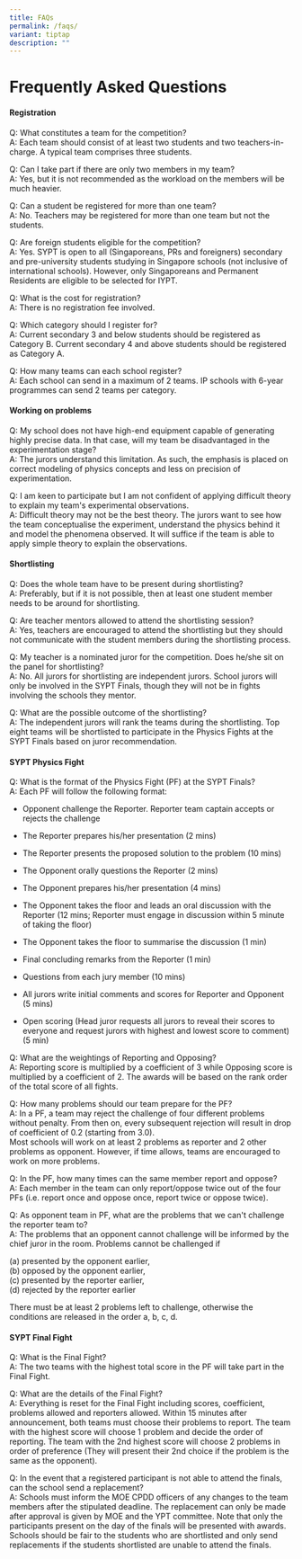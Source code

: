 ```yaml
---
title: FAQs
permalink: /faqs/
variant: tiptap
description: ""
---
```

<h1>Frequently Asked Questions</h1>
<h4>Registration</h4>
<p>Q: What constitutes a team for the competition?
<br>A: Each team should consist of at least two students and two teachers-in-charge.
A typical team comprises three students.</p>
<p>Q: Can I take part if there are only two members in my team?
<br>A: Yes, but it is not recommended as the workload on the members will
be much heavier.</p>
<p>Q: Can a student be registered for more than one team?
<br>A: No. Teachers may be registered for more than one team but not the students.</p>
<p>Q: Are foreign students eligible for the competition?
<br>A: Yes. SYPT is open to all (Singaporeans, PRs and foreigners) secondary
and pre-university students studying in Singapore schools (not inclusive
of international schools). However, only Singaporeans and Permanent Residents
are eligible to be selected for IYPT.</p>
<p>Q: What is the cost for registration?
<br>A: There is no registration fee involved.</p>
<p>Q: Which category should I register for?
<br>A: Current secondary 3 and below students should be registered as Category
B. Current secondary 4 and above students should be registered as Category
A.</p>
<p>Q: How many teams can each school register?
<br>A: Each school can send in a maximum of 2 teams. IP schools with 6-year
programmes can send 2 teams per category.&nbsp;</p>
<h4>​Working on problems</h4>
<p>Q: My school does not have high-end equipment capable of generating highly
precise data. In that case, will my team be disadvantaged in the experimentation
stage?
<br>A: The jurors understand this limitation. As such, the emphasis is placed
on correct modeling of physics concepts and less on precision of experimentation.</p>
<p>Q: I am keen to participate but I am not confident of applying difficult
theory to explain my team's experimental observations.
<br>A: Difficult theory may not be the best theory. The jurors want to see
how the team conceptualise the experiment, understand the physics behind
it and model the phenomena observed. It will suffice if the team is able
to apply simple theory to explain the observations.</p>
<h4>Shortlisting</h4>
<p>Q: Does the whole team have to be present during shortlisting?
<br>A: Preferably, but if it is not possible, then at least one student member
needs to be around for shortlisting.</p>
<p>Q: Are teacher mentors allowed to attend the shortlisting session?
<br>A: Yes, teachers are encouraged to attend the shortlisting but they should
not communicate with the student members during the shortlisting process.</p>
<p>Q: My teacher is a nominated juror for the competition. Does he/she sit
on the panel for shortlisting?
<br>A: No. All jurors for shortlisting are independent jurors. School jurors
will only be involved in the SYPT Finals, though they will not be in fights
involving the schools they mentor.</p>
<p>Q: What are the possible outcome of the shortlisting?
<br>A: The independent jurors will rank the teams during the shortlisting.
Top eight teams will be shortlisted to participate in the Physics Fights
at the SYPT Finals based on juror recommendation.</p>
<h4>SYPT Physics Fight</h4>
<p>Q: What is the format of the Physics Fight (PF) at the SYPT Finals?
<br>A: Each PF will follow the following format:</p>
<ul>
<li>
<p>Opponent challenge the Reporter. Reporter team captain accepts or rejects
the challenge</p>
</li>
<li>
<p>The Reporter prepares his/her presentation (2 mins)</p>
</li>
<li>
<p>The Reporter presents the proposed solution to the problem (10 mins)</p>
</li>
<li>
<p>The Opponent orally questions the Reporter (2 mins)</p>
</li>
<li>
<p>The Opponent prepares his/her presentation (4 mins)</p>
</li>
<li>
<p>The Opponent takes the floor and leads an oral discussion with the Reporter
(12 mins; Reporter must engage in discussion within 5 minute of taking
the floor)</p>
</li>
<li>
<p>The Opponent takes the floor to summarise the discussion (1 min)</p>
</li>
<li>
<p>Final concluding remarks from the Reporter (1 min)</p>
</li>
<li>
<p>Questions from each jury member (10 mins)</p>
</li>
<li>
<p>All jurors write initial comments and scores for Reporter and Opponent
(5 mins)</p>
</li>
<li>
<p>Open scoring (Head juror requests all jurors to reveal their scores to
everyone and request jurors with highest and lowest score to comment) (5
min)</p>
<p></p>
</li>
</ul>
<p>Q: What are the weightings of Reporting and Opposing?
<br>A: Reporting score is multiplied by a coefficient of 3 while Opposing
score is multiplied by a coefficient of 2. The awards will be based on
the rank order of the total score of all fights.</p>
<p>Q: How many problems should our team prepare for the PF?
<br>A: In a PF, a team may reject the challenge of four different problems
without penalty. From then on, every subsequent rejection will result in
drop of coefficient of 0.2 (starting from 3.0).&nbsp;
<br>Most schools will work on at least 2 problems as reporter and 2 other
problems as opponent. However, if time allows, teams are encouraged to
work on more problems.</p>
<p>Q: In the PF, how many times can the same member report and oppose?
<br>A: Each member in the team can only report/oppose twice out of the four
PFs (i.e.&nbsp;report once&nbsp;and oppose once, report twice or oppose
twice).</p>
<p>Q: As opponent team in PF, what are the problems that we can't challenge
the reporter team to?
<br>A: The problems that an opponent cannot challenge will be informed by
the chief juror in the room. Problems cannot be challenged if</p>
<p>(a) presented by the opponent earlier,
<br>(b) opposed by the opponent earlier,
<br>(c) presented by the reporter earlier,
<br>(d) rejected by the reporter earlier</p>
<p>There must be at least 2 problems left to challenge, otherwise the conditions
are released in the order a, b, c, d.</p>
<h4>SYPT Final Fight</h4>
<p>Q: What is the Final Fight?
<br>A: The two teams with the highest total score in the PF will take part
in the Final Fight.</p>
<p>Q: What are the details of the Final Fight?
<br>A: Everything is reset for the Final Fight including scores, coefficient,
problems allowed and reporters allowed. Within 15 minutes after announcement,
both teams must choose their problems to report. The team with the highest
score will choose 1 problem and decide the order of reporting. The team
with the 2nd highest score will choose 2 problems in order of preference
(They will present their 2nd choice if the problem is the same as the opponent).</p>
<p>​Q: In the event that a registered participant is not able to attend the
finals, can the school send a replacement?
<br>A: Schools must inform the MOE CPDD officers of any changes to the team
members after the stipulated deadline. The replacement can only be made
after approval is given by MOE and the YPT committee. Note that only the
participants present on the day of the finals will be presented with awards.
Schools should be fair to the students who are shortlisted and only send
replacements if the students shortlisted are unable to attend the finals.</p>
<p></p>